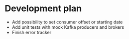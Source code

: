 # Development plan
*  Add possibility to set consumer offset or starting date
* Add unit tests with mock Kafka producers and brokers
* Finish error tracker
